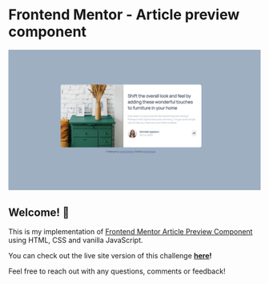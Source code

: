 # Frontend Mentor - Article preview component

![Design preview for the Article preview component coding challenge](./design/emeke-article.png)

## Welcome! 👋

This is my implementation of [Frontend Mentor Article Preview Component](https://www.frontendmentor.io/challenges/article-preview-component-dYBN_pYFT) using HTML, CSS and vanilla JavaScript.

You can check out the live site version of this challenge **[here](https://article-preview-component-master-ruddy.vercel.app/)!**

Feel free to reach out with any questions, comments or feedback!

